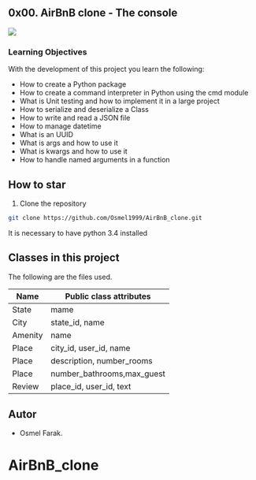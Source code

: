 ## 0x00. AirBnB clone - The console

<img src="https://holbertonintranet.s3.amazonaws.com/uploads/medias/2018/6/65f4a1dd9c51265f49d0.png?X-Amz-Algorithm=AWS4-HMAC-SHA256&X-Amz-Credential=AKIARDDGGGOUXW7JF5MT%2F20190703%2Fus-east-1%2Fs3%2Faws4_request&X-Amz-Date=20190703T193159Z&X-Amz-Expires=86400&X-Amz-SignedHeaders=host&X-Amz-Signature=c698847c3eeea1c84769c447f64436adf6080e10c5c150bca0c4d40e36b0e078">

### Learning Objectives
With the development of this project you learn the following:

* How to create a Python package
* How to create a command interpreter in Python using the cmd module
* What is Unit testing and how to implement it in a large project
* How to serialize and deserialize a Class
* How to write and read a JSON file
* How to manage datetime
* What is an UUID
* What is args and how to use it
* What is kwargs and how to use it
* How to handle named arguments in a function

## How to star

1. Clone the repository

```bash
git clone https://github.com/Osmel1999/AirBnB_clone.git
```

It is necessary to have python 3.4 installed

## Classes in this project

The following are the files used.

Name             | Public class attributes    |
----------       | ------------               |
State            | mame                       |
City             | state_id, name             |
Amenity          | name                       |
Place            | city_id, user_id, name     |
Place            | description, number_rooms  |
Place            | number_bathrooms,max_guest |
Review           | place_id, user_id, text    |


## Autor

* Osmel Farak.
# AirBnB_clone
